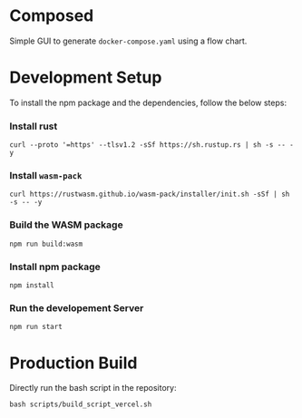 # Composed
Simple GUI to generate `docker-compose.yaml` using a flow chart.

# Development Setup
To install the npm package and the dependencies, follow the below steps:

### Install rust 
```
curl --proto '=https' --tlsv1.2 -sSf https://sh.rustup.rs | sh -s -- -y
```

### Install `wasm-pack`
```
curl https://rustwasm.github.io/wasm-pack/installer/init.sh -sSf | sh -s -- -y
```

### Build the WASM package
```
npm run build:wasm
```

### Install npm package
```
npm install
```

### Run the developement Server
```
npm run start
```

# Production Build
Directly run the bash script in the repository:
```
bash scripts/build_script_vercel.sh
```